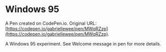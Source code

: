 # Windows 95

A Pen created on CodePen.io. Original URL: [https://codepen.io/gabriellewee/pen/MWqRZzp](https://codepen.io/gabriellewee/pen/MWqRZzp).

A Windows 95 experiment. See Welcome message in pen for more details.
